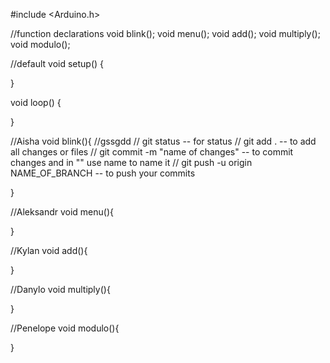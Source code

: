 #include <Arduino.h>

//function declarations
void blink();
void menu();
void add();
void multiply();
void modulo();

//default
void setup() {

}

void loop() {
  
}

//Aisha
void blink(){
    //gssgdd
    // git status -- for status 
    // git add . -- to add all changes or files 
    // git commit -m "name of changes" -- to commit changes and in "" use name to name it
    // git push -u origin NAME_OF_BRANCH -- to push your commits

}

//Aleksandr
void menu(){

}

//Kylan
void add(){

}

//Danylo
void multiply(){

}

//Penelope
void modulo(){

}